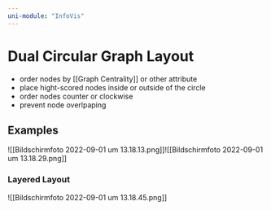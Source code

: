 ```yaml
---
uni-module: "InfoVis"
---
```


# Dual Circular Graph Layout

- order nodes by [[Graph Centrality]] or other attribute
- place hight-scored nodes inside or outside of the circle
- order nodes counter or clockwise
- prevent node overlpaping

## Examples

![[Bildschirmfoto 2022-09-01 um 13.18.13.png]]![[Bildschirmfoto 2022-09-01 um 13.18.29.png]]

### Layered Layout

![[Bildschirmfoto 2022-09-01 um 13.18.45.png]]
